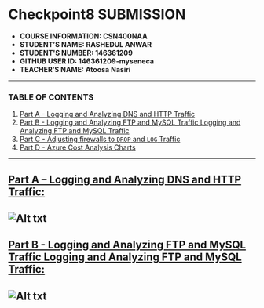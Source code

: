 # Checkpoint8 SUBMISSION

- **COURSE INFORMATION: CSN400NAA**
- **STUDENT’S NAME: RASHEDUL ANWAR**
- **STUDENT'S NUMBER: 146361209**
- **GITHUB USER ID: 146361209-myseneca**
- **TEACHER’S NAME: Atoosa Nasiri**
---
### TABLE OF CONTENTS
1. [Part A - Logging and Analyzing DNS and HTTP Traffic](#Logging-and-Analyzing-DNS-and-HTTP-Traffic)
2. [Part B - Logging and Analyzing FTP and MySQL Traffic  Logging and Analyzing FTP and MySQL Traffic](#Logging-and-Analyzing-FTP-and-MySQL-Traffic)
3. [Part C - Adjusting firewalls to `DROP` and `LOG` Traffic ](#Adjusting-firewalls-to-`DROP`-and-`LOG`-Traffic)
4. [Part D - Azure Cost Analysis Charts](#Azure-Cost-Analysis-Charts)
---
## <u>Part A – Logging and Analyzing DNS and HTTP Traffic:</u>
![Alt txt](https://github.com/146361209-myseneca/CSN400-Capstone/blob/main/Checkpoint8/PART-A(apache-filter).png)
---
## <u>Part B - Logging and Analyzing FTP and MySQL Traffic  Logging and Analyzing FTP and MySQL Traffic:</u>
![Alt txt](https://github.com/146361209-myseneca/CSN400-Capstone/blob/main/Checkpoint8/PART-B(ftp-mysql).png)
---

